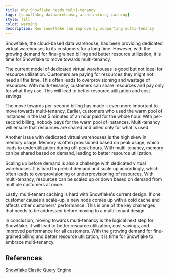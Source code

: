 ```yaml
---
title: Why Snowflake needs Multi-tenancy
tags: [snowflake, datawarehouse, architecture, caching]
style: fill
color: warning
description: How snowflake can improve by supporting multi-tenancy
---
```


Snowflake, the cloud-based data warehouse, has been providing dedicated virtual warehouses to its customers for a long time. However, with the growing demand for fine-grained billing and better resource utilization, it is time for Snowflake to move towards multi-tenancy.

The current model of dedicated virtual warehouses is good but not ideal for resource utilization. Customers are paying for resources they might not need all the time. This often leads to overprovisioning and wastage of resources. With multi-tenancy, customers can share resources and pay only for what they use. This will lead to better resource utilization and cost savings.

The move towards per-second billing has made it even more important to move towards multi-tenancy. Earlier, customers who used the warm pool of instances in the last 5 minutes of an hour paid for the whole hour. With per-second billing, nobody pays for the warm pool of instances. Multi-tenancy will ensure that resources are shared and billed only for what is used.

Another issue with dedicated virtual warehouses is the high skew in memory usage. Memory is often provisioned based on peak usage, which leads to underutilization during off-peak hours. With multi-tenancy, memory can be shared based on demand, leading to better resource utilization.

Scaling up before demand is also a challenge with dedicated virtual warehouses. It is hard to predict demand and scale up accordingly, which often leads to overprovisioning or underprovisioning of resources. With multi-tenancy, resources can be scaled up or down based on demand from multiple customers at once.

Lastly, multi-tenant caching is hard with Snowflake's current design. If one customer causes a scale-up, a new node comes up with a cold cache and affects other customers' performance. This is one of the key challenges that needs to be addressed before moving to a multi-tenant design.

In conclusion, moving towards multi-tenancy is the logical next step for Snowflake. It will lead to better resource utilization, cost savings, and improved performance for all customers. With the growing demand for fine-grained billing and better resource utilization, it is time for Snowflake to embrace multi-tenancy.


## References
[Snowflake Elastic Query Engine](https://www.usenix.org/system/files/nsdi20-paper-vuppalapati.pdf)
